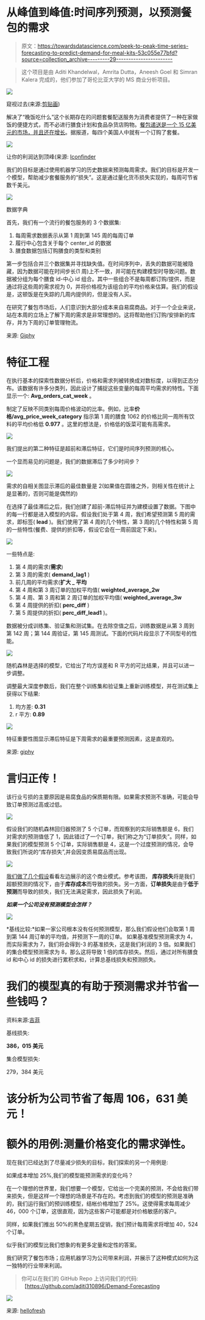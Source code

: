 # 从峰值到峰值:时间序列预测，以预测餐包的需求

> 原文：<https://towardsdatascience.com/peek-to-peak-time-series-forecasting-to-predict-demand-for-meal-kits-53c055e77bfd?source=collection_archive---------29----------------------->

> 这个项目是由 Aditi Khandelwal，Amrita Dutta，Aneesh Goel 和 Simran Kalera 完成的，他们参加了哥伦比亚大学的 MS 商业分析项目。

![](img/746e547e64226d9f551bd6b7d34a15e3.png)

窥视过去(来源:[剪贴画](https://clipartart.com/images/peeking-clipart-2.jpg))

解决了“晚饭吃什么”这个长期存在的问题套餐配送服务为消费者提供了一种在家做饭的便捷方式，而不必进行膳食计划和食品杂货店购物。[餐包递送是一个 15 亿美元的市场，并且还在增长](https://www.packagedfacts.com/Meal-Kit-Delivery-10037319/)。据报道，每四个美国人中就有一个订购了套餐。

![](img/ceed96ca4f55ce330a814d1ca9bbb852.png)

让你的利润达到顶峰(来源: [Iconfinder](https://www.iconfinder.com/icons/3814596/bar_chart_data_data_science_graph_information_positive_icon)

我们的目标是通过使用机器学习的历史数据来预测每周需求。我们的目标是开发一个模型，帮助减少套餐服务的“损失”。这是通过量化货币损失实现的，每周可节省数千美元。

![](img/13033f5d8269e5b945a2843b237cc43e.png)

数据字典

首先，我们有一个流行的餐包服务的 3 个数据集:

1.  每周需求数据表示从第 1 周到第 145 周的每周订单
2.  履行中心包含关于每个 center_id 的数据
3.  膳食数据包括订购膳食的类型和类别

第一步包括合并三个数据集并寻找缺失值。在时间序列中，丢失的数据可能被隐藏，因为数据可能在时间步长(1 周)上不一致，并可能在构建模型时导致问题。数据被分组为每个膳食 id-中心 id 组合。其中一些组合不是每周都订购/提供，而是通过将这些周的需求视为 0，并将价格视为该组合的平均价格来估算。我们的假设是，这顿饭是在失踪的几周内提供的，但是没有人买。

在研究了餐包市场后，人们意识到大部分成本来自易腐商品。对于一个企业来说，站在本周的立场上了解下周的需求是非常理想的。这将帮助他们订购/安排新的库存，并为下周的订单管理物流。

来源: [Giphy](https://media.giphy.com/media/ggzTLwA6f45DMxyUfe/giphy.gif)

# 特征工程

在执行基本的探索性数据分析后，价格和需求列被转换成对数标度，以得到正态分布。该数据有许多分类列，因此设计了捕捉这些变量的每周平均需求的特性。下面显示一个: **Avg_orders_cat_week** 。

制定了反映不同类别每周价格波动的比率。例如，比率**价格/avg_price_week_category** 指示第 1 周的膳食 1062 的价格比同一周所有饮料的平均价格低 **0.977** 。这里的想法是，价格低的饭菜可能有高需求。

![](img/5dbe2c8ce95028812a0254dd24175340.png)

我们提出的第二种特征是超前和滞后特征，它们是时间序列预测的核心。

一个显而易见的问题是，我们的数据滞后了多少时间步？

![](img/7c555e570560441555d0b2dff85cdb43.png)

需求的自相关图显示滞后的最佳数量是 2(如果值在圆锥之外，则相关性在统计上是显著的，否则可能是偶然的)

在选择了最佳滞后之后，我们创建了超前-滞后特征并为建模设置了数据。下图中的每一行都是进入模型的内容。假设我们处于第 4 周，我们希望预测第 5 周的需求，即标签( **lead** )。我们使用了第 4 周的几个特性，第 3 周的几个特性和第 5 周的一些特性(餐费、提供的折扣等，假设它会在一周前固定下来)。

![](img/2dee253814c22be3555068710f45d0a6.png)

一些特点是:

1.  第 4 周的需求(**需求**)
2.  第 3 周的需求( **demand_lag1** )
3.  前几周的平均需求(**扩大 _ 平均**
4.  第 4 周和第 3 周订单的加权平均值( **weighted_average_2w**
5.  第 4 周、第 3 周和第 2 周订单的加权平均值( **weighted_average_3w**
6.  第 4 周提供的折扣( **perc_diff** )
7.  第 5 周提供的折扣( **perc_diff_lead1** )。

数据被分成训练集、验证集和测试集。在去除空值之后，训练数据是从第 3 周到第 142 周；第 144 周验证，第 145 周测试。下面的代码片段显示了不同型号的性能。

![](img/c28ea596772ee9a459033d1282bf58da.png)

随机森林是选择的模型，它给出了均方误差和 R 平方的可比结果，并且可以进一步调整。

调整最大深度参数后，我们在整个训练集和验证集上重新训练模型，并在测试集上获得以下结果:

1.  均方差: **0.31**
2.  r 平方: **0.89**

![](img/4fff24fdd4635e1b79f9e2c894b19a71.png)

特征重要性图显示滞后特征是下周需求的最重要预测因素，这是直观的。

来源: [giphy](https://media.giphy.com/media/9HQRIttS5C4Za/giphy.gif)

# 言归正传！

该行业亏损的主要原因是易腐食品的保质期有限。如果需求预测不准确，可能会导致订单预测过高或过低。

![](img/aaf1709581306327cccbb30f8cbe3d1d.png)

假设我们的随机森林回归器预测了 5 个订单，而观察到的实际销售额是 6，我们对需求的预测值低了 1，因此错过了一个订单，我们称之为“订单损失”。同样，如果我们的模型预测 5 个订单，实际销售额是 4，这是一个过度预测的情况，会导致我们所说的“库存损失”,并会因变质易腐品而出现。

![](img/e390ad99c733081c0a14c4127f7def80.png)

[我们做了几个假设](https://www.hellofreshgroup.com/download/companies/hellofresh/Quarterly%20Reports/DE000A161408-Q1-2020-EQ-E-00.pdf)看看左边展示的这个商业模式。参考该图，
**库存损失**将是我们超额预测的情况下，由于**库存成本**而导致的损失。另一方面，**订单损失**是由于**低于预测**而导致的损失，我们无法满足需求，因此损失了利润。

***如果一个公司没有预测模型会怎样？***

![](img/53007127800172b704fb85e507d123fc.png)

*基线比较:*如果一家公司根本没有任何预测模型，那么我们假设他们会取第 1 周到第 144 周订单的平均值，并预测下一周的订单。
如果基准模型预测需求为 4，而实际需求为 7，我们将会得到-3 的基准损失，这是我们利润的 3 倍。如果我们的集合模型预测需求为 8，那么这将导致 1 倍的库存损失。然后，通过对所有膳食 id 和中心 id 的损失进行累积求和，计算总基线损失和预测损失。

# 我们的模型真的有助于预测需求并节省一些钱吗？

资料来源:[吉菲](https://media.giphy.com/media/qzeCF4ymrgFXy/giphy.gif)

基线损失:

**386，015 美元**

集合模型损失:

279，384 美元

# 该分析为公司节省了每周 106，631 美元！

# 额外的用例:测量价格变化的需求弹性。

现在我们已经达到了尽量减少损失的目标，我们探索的另一个用例是:

如果成本增加 25%,我们的模型能预测需求的变化吗？

在一个理想的世界里，我们想要一个模型，它给出一个完美的预测，不会给我们带来损失，但是这样一个理想的场景是不存在的。考虑到我们的模型的预测是准确的，我们运行我们的预训练模型，结帐价格增加了 25%。这使得需求每周减少 46，000 个订单，这很直观，因为这些客户可能都是对价格敏感的客户。

同样，如果我们推出 50%的黑色星期五促销，我们预计每周需求将增加 40，524 个订单。

似乎我们的模型比我们想象的有更多定量和定性的答案。

我们研究了餐包市场；应用机器学习为公司带来利润，并展示了这种模式如何为这一独特的行业带来利润。

> 你可以在我们的 GitHub Repo 上访问我们的代码:【https://github.com/aditi310896/Demand-Forecasting 

![](img/c25901e1726a616568c7f3cb6097049e.png)

来源: [hellofresh](https://www.zdnet.com/article/how-hellofresh-harnesses-big-data-to-cook-up-millions-of-custom-meals/)
